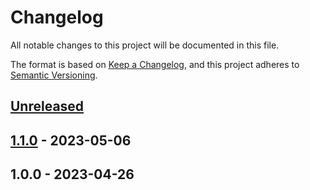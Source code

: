 # Changelog

All notable changes to this project will be documented in this file.

The format is based on [Keep a Changelog](https://keepachangelog.com/en/1.0.0/),
and this project adheres to [Semantic Versioning](https://semver.org/spec/v2.0.0.html).

## [Unreleased]


## [1.1.0] - 2023-05-06

## 1.0.0 - 2023-04-26

[Unreleased]: https://github.com/basecodeoy/blade-icons-iconoir/compare/1.1.0...HEAD
[1.1.0]: https://github.com/basecodeoy/blade-icons-iconoir/compare/1.0.0...1.1.0
